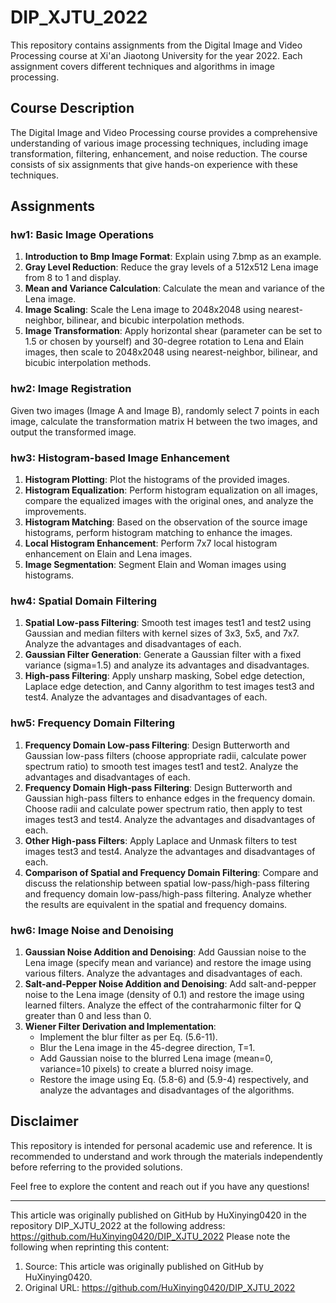 # DIP_XJTU_2022

This repository contains assignments from the Digital Image and Video Processing course at Xi'an Jiaotong University for the year 2022. Each assignment covers different techniques and algorithms in image processing.

## Course Description

The Digital Image and Video Processing course provides a comprehensive understanding of various image processing techniques, including image transformation, filtering, enhancement, and noise reduction. The course consists of six assignments that give hands-on experience with these techniques.

## Assignments

### hw1: Basic Image Operations

1. **Introduction to Bmp Image Format**: Explain using 7.bmp as an example.
2. **Gray Level Reduction**: Reduce the gray levels of a 512x512 Lena image from 8 to 1 and display.
3. **Mean and Variance Calculation**: Calculate the mean and variance of the Lena image.
4. **Image Scaling**: Scale the Lena image to 2048x2048 using nearest-neighbor, bilinear, and bicubic interpolation methods.
5. **Image Transformation**: Apply horizontal shear (parameter can be set to 1.5 or chosen by yourself) and 30-degree rotation to Lena and Elain images, then scale to 2048x2048 using nearest-neighbor, bilinear, and bicubic interpolation methods.

### hw2: Image Registration

Given two images (Image A and Image B), randomly select 7 points in each image, calculate the transformation matrix H between the two images, and output the transformed image.

### hw3: Histogram-based Image Enhancement

1. **Histogram Plotting**: Plot the histograms of the provided images.
2. **Histogram Equalization**: Perform histogram equalization on all images, compare the equalized images with the original ones, and analyze the improvements.
3. **Histogram Matching**: Based on the observation of the source image histograms, perform histogram matching to enhance the images.
4. **Local Histogram Enhancement**: Perform 7x7 local histogram enhancement on Elain and Lena images.
5. **Image Segmentation**: Segment Elain and Woman images using histograms.

### hw4: Spatial Domain Filtering

1. **Spatial Low-pass Filtering**: Smooth test images test1 and test2 using Gaussian and median filters with kernel sizes of 3x3, 5x5, and 7x7. Analyze the advantages and disadvantages of each.
2. **Gaussian Filter Generation**: Generate a Gaussian filter with a fixed variance (sigma=1.5) and analyze its advantages and disadvantages.
3. **High-pass Filtering**: Apply unsharp masking, Sobel edge detection, Laplace edge detection, and Canny algorithm to test images test3 and test4. Analyze the advantages and disadvantages of each.

### hw5: Frequency Domain Filtering

1. **Frequency Domain Low-pass Filtering**: Design Butterworth and Gaussian low-pass filters (choose appropriate radii, calculate power spectrum ratio) to smooth test images test1 and test2. Analyze the advantages and disadvantages of each.
2. **Frequency Domain High-pass Filtering**: Design Butterworth and Gaussian high-pass filters to enhance edges in the frequency domain. Choose radii and calculate power spectrum ratio, then apply to test images test3 and test4. Analyze the advantages and disadvantages of each.
3. **Other High-pass Filters**: Apply Laplace and Unmask filters to test images test3 and test4. Analyze the advantages and disadvantages of each.
4. **Comparison of Spatial and Frequency Domain Filtering**: Compare and discuss the relationship between spatial low-pass/high-pass filtering and frequency domain low-pass/high-pass filtering. Analyze whether the results are equivalent in the spatial and frequency domains.

### hw6: Image Noise and Denoising

1. **Gaussian Noise Addition and Denoising**: Add Gaussian noise to the Lena image (specify mean and variance) and restore the image using various filters. Analyze the advantages and disadvantages of each.
2. **Salt-and-Pepper Noise Addition and Denoising**: Add salt-and-pepper noise to the Lena image (density of 0.1) and restore the image using learned filters. Analyze the effect of the contraharmonic filter for Q greater than 0 and less than 0.
3. **Wiener Filter Derivation and Implementation**:
   - Implement the blur filter as per Eq. (5.6-11).
   - Blur the Lena image in the 45-degree direction, T=1.
   - Add Gaussian noise to the blurred Lena image (mean=0, variance=10 pixels) to create a blurred noisy image.
   - Restore the image using Eq. (5.8-6) and (5.9-4) respectively, and analyze the advantages and disadvantages of the algorithms.

## Disclaimer

This repository is intended for personal academic use and reference. It is recommended to understand and work through the materials independently before referring to the provided solutions. 

Feel free to explore the content and reach out if you have any questions!

<!--


课程作业：图像处理基础算法与各类滤波器的Matlab实现
hw1:
1、Bmp图像格式简介,以7.bmp为例说明；
2、把lena 512*512图像灰度级逐级递减8-1显示；
3、计算lena图像的均值方差；
4、把lena图像用近邻、双线性和双三次插值法zoom到2048*2048；
5、把lena和elain图像分别进行水平shear（参数可设置为1.5，或者自行选择）和旋转30度，并采用用近邻、双线性和双三次插值法zoom到2048*2048；


hw2:图像配准
题目要求：
  要求根据已给的两幅图像，在各幅图像中随机找出7个点，计算出两幅图像之间的转换矩阵H，并且输出转换之后的图像。
注：已给图像分别为Image A和Image B。

hw3:直方图图像增强
共8幅（有数字标号）经变亮或者变暗处理的源图像；
要求：
1.把附件图像的直方图画出； 
2.把所有图像进行直方图均衡；输出均衡后的图像和源图像进行比对；分析改善内容；
3.进一步把图像按照对源图像直方图的观察，各自自行指定不同源图像的直方图，进行直方图匹配，进行图像增强；
4.对elain和lena图像进行7*7的局部直方图增强；
5.利用直方图对图像elain和woman进行分割；
另提供了3幅原始图像：没有数字标号的图像。

hw4
1.空域低通滤波器：分别用高斯滤波器和中值滤波器去平滑测试图像test1和2，模板大小分别是3x3 ， 5x5 ，7x7； 分析各自优缺点；
2.-利用固定方差 sigma=1.5产生高斯滤波器. 附件有产生高斯滤波器的方法； 分析各自优缺点；
3.利用高通滤波器滤波测试图像test3,4：包括unsharp masking, Sobel edge detector, and Laplace edge detection；Canny algorithm.分析各自优缺点；

hw5
1频域低通滤波器：设计低通滤波器包括 butterworth and Gaussian (选择合适的半径，计算功率谱比),平滑测试图像test1和2;分析各自优缺点；
2频域高通滤波器：设计高通滤波器包括butterworth and Gaussian，在频域增强边缘。选择半径和计算功率谱比，测试图像test3,4：分析各自优缺点；
3其他高通滤波器：拉普拉斯和Unmask，对测试图像test3,4滤波；分析各自优缺点；
比较并讨论空域低通高通滤波（Project3）与频域低通和高通的关系；试分析高通、低通滤波器在频域和对应的空域滤波结果是否等效。频域滤波结果如何等效在空频域滤波器。
按标准格式提交报告； 


hw6
1.在测试图像上产生高斯噪声lena图-需能指定均值和方差；并用多种滤波器恢复图像，分析各自优缺点；
2.在测试图像lena图加入椒盐噪声（椒和盐噪声密度均是0.1）；用学过的滤波器恢复图像；在使用反谐波分析Q大于0和小于0的作用；
3.推导维纳滤波器并实现下边要求；
(a) 实现模糊滤波器如方程Eq. (5.6-11).
(b) 模糊lena图像：45度方向，T=1；
(c) 再模糊的lena图像中增加高斯噪声，均值= 0 ，方差=10 pixels 以产生模糊图像；
(d)分别利用方程 Eq. (5.8-6)和(5.9-4)，恢复图像；并分析算法的优缺点.

-->

---

This article was originally published on GitHub by HuXinying0420 in the repository DIP_XJTU_2022 at the following address: https://github.com/HuXinying0420/DIP_XJTU_2022
Please note the following when reprinting this content:

1. Source: This article was originally published on GitHub by HuXinying0420.
2. Original URL: https://github.com/HuXinying0420/DIP_XJTU_2022
